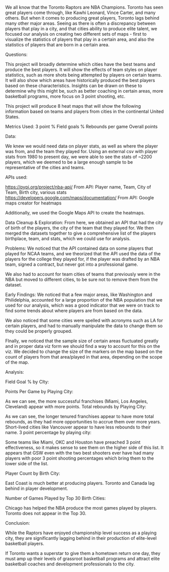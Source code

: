 We all know that the Toronto Raptors are NBA Champions. Toronto has seen great players come through, like Kawhi Leonard, Vince Carter, and many others. But when it comes to producing great players, Toronto lags behind many other major areas. Seeing as there is often a discrepancy between players that play in a city, and that cities ability to produce elite talent, we focused our analysis on creating two different sets of maps - first to visualize the statistics of players that play in a certain area, and also the statistics of players that are born in a certain area.

Questions:

This project will broadly determine which cities have the best teams and produce the best players. It will show the effects of team styles on player statistics, such as more shots being attempted by players on certain teams. It will also show which areas have historically produced the best players based on these characteristics. Insights can be drawn on these to determine why this might be, such as better coaching in certain areas, more basketball programs, more focus on 3 point shooting, etc.

This project will produce 8 heat maps that will show the following information based on teams and players from cities in the continental United States.

Metrics Used: 
3 point %
Field goals %
Rebounds per game
Overall points 

Data:

We knew we would need data on player stats, as well as where the player was from, and the team they played for. Using an external csv with player stats from 1980 to present day, we were able to see the stats of ~2200 players, which we deemed to be a large enough sample to be representative of the cities and teams. 

APIs used:

https://pypi.org/project/nba-api/
From API:
Player name, Team, City of Team, Birth city, various stats
https://developers.google.com/maps/documentation/
From API:
Google maps creator for heatmaps

Additionally, we used the Google Maps API to create the heatmaps.

Data Cleanup & Exploration: 
From here, we obtained an API that had the city of birth of the players, the city of the team that they played for. We then merged the datasets together to give a comprehensive list of the players birthplace, team, and stats, which we could use for analysis.

Problems:
We noticed that the API contained data on some players that played for NCAA teams, and we theorized that the API used the data of the players for the college they played for, if the player was drafted by an NBA team, signed a contract, but never got into a professional game.

We also had to account for team cities of teams that previously were in the NBA but moved to different cities, to be sure not to remove them from the dataset.

Early Findings:
We noticed that a few major areas, like Washington and Philidelphia, accounted for a large proportion of the NBA population that we used for our analysis, which was a good indicator that we were on track to find some trends about where players are from based on the data.

We also noticed that some cities were spelled with acronyms such as LA for certain players, and had to manually manipulate the data to change them so they could be properly grouped.

FInally, we noticed that the sample size of certain areas fluctuated greatly and in proper data viz form we should find a way to account for this on the viz. We decided to change the size of the markers on the map based on the count of players from that area/played in that area, depending on the scope of the map.

Analysis:

Field Goal % by CIty:

Points Per Game by Playing City:

As we can see, the more successful franchises (Miami, Los Angeles, Cleveland) appear with more points.
Total rebounds by Playing City:

As we can see, the longer tenured franchises appear to have more total rebounds, as they had more opportunities to accrue them over more years. Short-lived cities like Vancouver appear to have less rebounds to their name.
3 point percentage by playing city:

Some teams like Miami, OKC and Houston have preached 3 point effectiveness, so it makes sense to see them on the higher side of this list. It appears that GSW even with the two best shooters ever have had many players with poor 3 point shooting percentages which bring them to the lower side of the list.

Player Count by Birth City:

East Coast is much better at producing players. Toronto and Canada lag behind in player development.

Number of Games Played by Top 30 Birth Cities:

Chicago has helped the NBA produce the most games played by players. Toronto does not appear in the Top 30.

Conclusion:

While the Raptors have enjoyed championship level success as a playing city, they are significantly lagging behind in their production of elite-level basketball players.

If Toronto wants a superstar to give them a hometown return one day, they must amp up their levels of grassroot basketball programs and attract elite basketball coaches and development professionals to the city.
